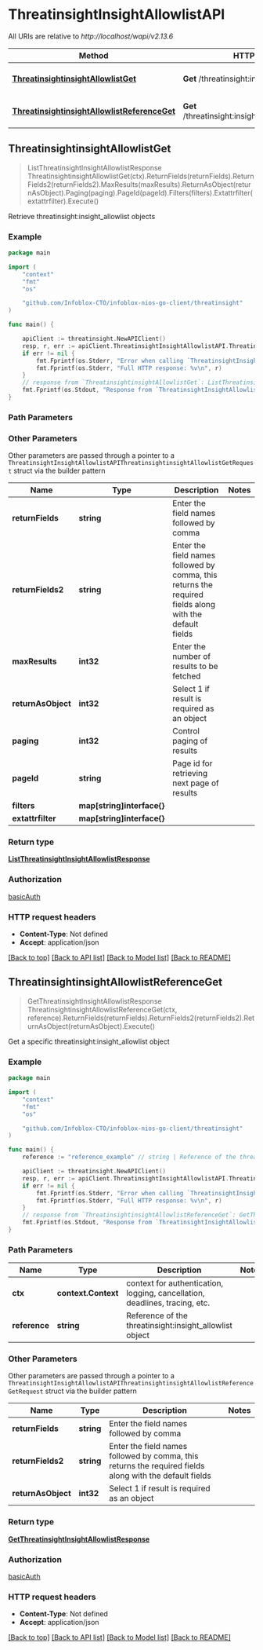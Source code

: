 # ThreatinsightInsightAllowlistAPI

All URIs are relative to *http://localhost/wapi/v2.13.6*

Method | HTTP request | Description
------------- | ------------- | -------------
[**ThreatinsightinsightAllowlistGet**](ThreatinsightInsightAllowlistAPI.md#ThreatinsightinsightAllowlistGet) | **Get** /threatinsight:insight_allowlist | Retrieve threatinsight:insight_allowlist objects
[**ThreatinsightinsightAllowlistReferenceGet**](ThreatinsightInsightAllowlistAPI.md#ThreatinsightinsightAllowlistReferenceGet) | **Get** /threatinsight:insight_allowlist/{reference} | Get a specific threatinsight:insight_allowlist object



## ThreatinsightinsightAllowlistGet

> ListThreatinsightInsightAllowlistResponse ThreatinsightinsightAllowlistGet(ctx).ReturnFields(returnFields).ReturnFields2(returnFields2).MaxResults(maxResults).ReturnAsObject(returnAsObject).Paging(paging).PageId(pageId).Filters(filters).Extattrfilter(extattrfilter).Execute()

Retrieve threatinsight:insight_allowlist objects



### Example

```go
package main

import (
	"context"
	"fmt"
	"os"

	"github.com/Infoblox-CTO/infoblox-nios-go-client/threatinsight"
)

func main() {

	apiClient := threatinsight.NewAPIClient()
	resp, r, err := apiClient.ThreatinsightInsightAllowlistAPI.ThreatinsightinsightAllowlistGet(context.Background()).Execute()
	if err != nil {
		fmt.Fprintf(os.Stderr, "Error when calling `ThreatinsightInsightAllowlistAPI.ThreatinsightinsightAllowlistGet``: %v\n", err)
		fmt.Fprintf(os.Stderr, "Full HTTP response: %v\n", r)
	}
	// response from `ThreatinsightinsightAllowlistGet`: ListThreatinsightInsightAllowlistResponse
	fmt.Fprintf(os.Stdout, "Response from `ThreatinsightInsightAllowlistAPI.ThreatinsightinsightAllowlistGet`: %v\n", resp)
}
```

### Path Parameters



### Other Parameters

Other parameters are passed through a pointer to a `ThreatinsightInsightAllowlistAPIThreatinsightinsightAllowlistGetRequest` struct via the builder pattern


Name | Type | Description  | Notes
------------- | ------------- | ------------- | -------------
**returnFields** | **string** | Enter the field names followed by comma | 
**returnFields2** | **string** | Enter the field names followed by comma, this returns the required fields along with the default fields | 
**maxResults** | **int32** | Enter the number of results to be fetched | 
**returnAsObject** | **int32** | Select 1 if result is required as an object | 
**paging** | **int32** | Control paging of results | 
**pageId** | **string** | Page id for retrieving next page of results | 
**filters** | **map[string]interface{}** |  | 
**extattrfilter** | **map[string]interface{}** |  | 

### Return type

[**ListThreatinsightInsightAllowlistResponse**](ListThreatinsightInsightAllowlistResponse.md)

### Authorization

[basicAuth](../README.md#basicAuth)

### HTTP request headers

- **Content-Type**: Not defined
- **Accept**: application/json

[[Back to top]](#) [[Back to API list]](../README.md#documentation-for-api-endpoints)
[[Back to Model list]](../README.md#documentation-for-models)
[[Back to README]](../README.md)


## ThreatinsightinsightAllowlistReferenceGet

> GetThreatinsightInsightAllowlistResponse ThreatinsightinsightAllowlistReferenceGet(ctx, reference).ReturnFields(returnFields).ReturnFields2(returnFields2).ReturnAsObject(returnAsObject).Execute()

Get a specific threatinsight:insight_allowlist object



### Example

```go
package main

import (
	"context"
	"fmt"
	"os"

	"github.com/Infoblox-CTO/infoblox-nios-go-client/threatinsight"
)

func main() {
	reference := "reference_example" // string | Reference of the threatinsight:insight_allowlist object

	apiClient := threatinsight.NewAPIClient()
	resp, r, err := apiClient.ThreatinsightInsightAllowlistAPI.ThreatinsightinsightAllowlistReferenceGet(context.Background(), reference).Execute()
	if err != nil {
		fmt.Fprintf(os.Stderr, "Error when calling `ThreatinsightInsightAllowlistAPI.ThreatinsightinsightAllowlistReferenceGet``: %v\n", err)
		fmt.Fprintf(os.Stderr, "Full HTTP response: %v\n", r)
	}
	// response from `ThreatinsightinsightAllowlistReferenceGet`: GetThreatinsightInsightAllowlistResponse
	fmt.Fprintf(os.Stdout, "Response from `ThreatinsightInsightAllowlistAPI.ThreatinsightinsightAllowlistReferenceGet`: %v\n", resp)
}
```

### Path Parameters


Name | Type | Description  | Notes
------------- | ------------- | ------------- | -------------
**ctx** | **context.Context** | context for authentication, logging, cancellation, deadlines, tracing, etc.
**reference** | **string** | Reference of the threatinsight:insight_allowlist object | 

### Other Parameters

Other parameters are passed through a pointer to a `ThreatinsightInsightAllowlistAPIThreatinsightinsightAllowlistReferenceGetRequest` struct via the builder pattern


Name | Type | Description  | Notes
------------- | ------------- | ------------- | -------------
**returnFields** | **string** | Enter the field names followed by comma | 
**returnFields2** | **string** | Enter the field names followed by comma, this returns the required fields along with the default fields | 
**returnAsObject** | **int32** | Select 1 if result is required as an object | 

### Return type

[**GetThreatinsightInsightAllowlistResponse**](GetThreatinsightInsightAllowlistResponse.md)

### Authorization

[basicAuth](../README.md#basicAuth)

### HTTP request headers

- **Content-Type**: Not defined
- **Accept**: application/json

[[Back to top]](#) [[Back to API list]](../README.md#documentation-for-api-endpoints)
[[Back to Model list]](../README.md#documentation-for-models)
[[Back to README]](../README.md)

